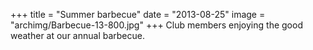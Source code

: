 +++
title = "Summer barbecue"
date = "2013-08-25"
image = "archimg/Barbecue-13-800.jpg"
+++
Club members enjoying the good weather at our annual barbecue.